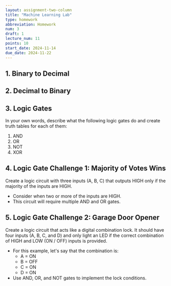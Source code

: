 ```yaml
---
layout: assignment-two-column
title: "Machine Learning Lab"
type: homework
abbreviation: Homework
num: 3
draft: 1
lecture_num: 11
points: 10
start_date: 2024-11-14
due_date: 2024-11-22
---
```



## 1. Binary to Decimal


## 2. Decimal to Binary


## 3. Logic Gates
In your own words, describe what the following logic gates do and create truth tables for each of them:

1. AND
1. OR
1. NOT
1. XOR


## 4. Logic Gate Challenge 1: Majority of Votes Wins
Create a logic circuit with three inputs (A, B, C) that outputs HIGH only if the majority of the inputs are HIGH.

* Consider when two or more of the inputs are HIGH.
* This circuit will require multiple AND and OR gates.


## 5. Logic Gate Challenge 2: Garage Door Opener
Create a logic circuit that acts like a digital combination lock. It should have four inputs (A, B, C, and D) and only light an LED if the correct combination of HIGH and LOW (ON / OFF) inputs is provided.

* For this example, let's say that the combination is:
    * A = ON
    * B = OFF
    * C = ON
    * D = ON
* Use AND, OR, and NOT gates to implement the lock conditions.
